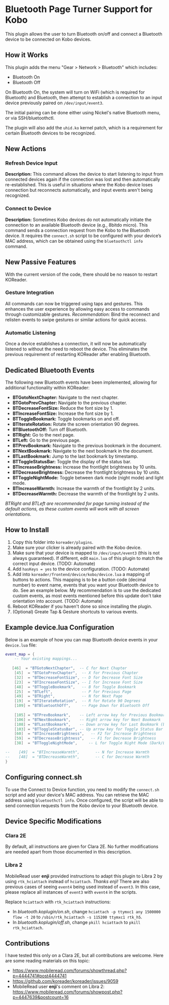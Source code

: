 
# Bluetooth Page Turner Support for Kobo

This plugin allows the user to turn Bluetooth on/off and connect a Bluetooth device to be connected on Kobo devices.

## How it Works

This plugin adds the menu "Gear > Network > Bluetooth" which includes:
* Bluetooth On
* Bluetooth Off

On Bluetooth On, the system will turn on WiFi (which is required for Bluetooth) and Bluetooth, then attempt to establish a connection to an input device previously paired on `/dev/input/event3`.

The initial pairing can be done either using Nickel's native Bluetooth menu, or via SSH/bluetoothctl.

The plugin will also add the `uhid.ko` kernel patch, which is a requirement for certain Bluetooth devices to be recognized.

## New Actions

### Refresh Device Input
**Description:** This command allows the device to start listening to input from connected devices again if the connection was lost and then automatically re-established. This is useful in situations where the Kobo device loses connection but reconnects automatically, and input events aren't being recognized.

### Connect to Device
**Description:** Sometimes Kobo devices do not automatically initiate the connection to an available Bluetooth device (e.g., 8bitdo micro). This command sends a connection request from the Kobo to the Bluetooth device. It requires the `connect.sh` script to be configured with your device’s MAC address, which can be obtained using the `bluetoothctl info` command.

## New Passive Features

With the current version of the code, there should be no reason to restart KOReader.

### Gesture Integration
All commands can now be triggered using taps and gestures. This enhances the user experience by allowing easy access to commands through customizable gestures. *Recommendation:* Bind the reconnect and relisten events to swipe gestures or similar actions for quick access.

### Automatic Listening
Once a device establishes a connection, it will now be automatically listened to without the need to reboot the device. This eliminates the previous requirement of restarting KOReader after enabling Bluetooth.

## Dedicated Bluetooth Events
The following new Bluetooth events have been implemented, allowing for additional functionality within KOReader:

- **BTGotoNextChapter:** Navigate to the next chapter.
- **BTGotoPrevChapter:** Navigate to the previous chapter.
- **BTDecreaseFontSize:** Reduce the font size by 1.
- **BTIncreaseFontSize:** Increase the font size by 1.
- **BTToggleBookmark:** Toggle bookmarks on and off.
- **BTIterateRotation:** Rotate the screen orientation 90 degrees.
- **BTBluetoothOff:** Turn off Bluetooth.
- **BTRight:** Go to the next page.
- **BTLeft:** Go to the previous page.
- **BTPrevBookmark:** Navigate to the previous bookmark in the document.
- **BTNextBookmark:** Navigate to the next bookmark in the document.
- **BTLastBookmark:** Jump to the last bookmark by timestamp.
- **BTToggleStatusBar:** Toggle the display of the status bar.
- **BTIncreaseBrightness:** Increase the frontlight brightness by 10 units.
- **BTDecreaseBrightness:** Decrease the frontlight brightness by 10 units.
- **BTToggleNightMode:** Toggle between dark mode (night mode) and light mode.
- **BTIncreaseWarmth:** Increase the warmth of the frontlight by 2 units.
- **BTDecreaseWarmth:** Decrease the warmth of the frontlight by 2 units.

*BTRight and BTLeft are recommended for page turning instead of the default actions, as these custom events will work with all screen orientations.*

## How to Install

1. Copy this folder into `koreader/plugins`.
2. Make sure your clicker is already paired with the Kobo device.
3. Make sure that your device is mapped to `/dev/input/event3` (this is not always guaranteed). If different, edit `main.lua` of this plugin to match the correct input device. (TODO: Automate)
4. Add `hasKeys = yes` to the device configuration. (TODO: Automate)
5. Add into `koreader/frontend/device/kobo/device.lua` a mapping of buttons to actions. This mapping is to be a button code (decimal number) to event name, events that you want your Bluetooth device to do. See an example below. My recommendation is to use the dedicated custom events, as most events mentioned before this update don't take orientation into account. (TODO: Automate)
6. Reboot KOReader if you haven't done so since installing the plugin.
7. (Optional) Greate Tap & Gesture shortcuts to various events.

## Example device.lua Configuration

Below is an example of how you can map Bluetooth device events in your `device.lua` file:

```lua
event_map = {
    -- Your existing mappings...
    
   [46]  = "BTGotoNextChapter",  -- C for Next Chapter                           
    [45]  = "BTGotoPrevChapter",  -- X for Previous Chapter                       
    [32]  = "BTDecreaseFontSize", -- D for Decrease Font Size                     
    [23]  = "BTIncreaseFontSize", -- I for Increase Font Size
    [48]  = "BTToggleBookmark",   -- B for Toggle Bookmark   
    [25]  = "BTLeft",             -- P for Previous Page                
    [49]  = "BTRight",            -- N for Next Page         
    [19]  = "BTIterateRotation",  -- R for Rotate 90 Degrees 
    [109] = "BTBluetoothOff",     -- Page Down for Bluetooth Off
                                                                
    [105] = "BTPrevBookmark",    -- Left arrow key for Previous Bookmark
    [106] = "BTNextBookmark",    -- Right arrow key for Next Bookmark   
    [108] = "BTLastBookmark",    -- Down arrow key for Last Bookmark (by timestamp)
    [103] = "BTToggleStatusBar", -- Up arrow key for Toggle Status Bar             
    [60]  = "BTIncreaseBrightness",   -- F2 for Increase Brightness                
    [59]  = "BTDecreaseBrightness",   -- F1 for Decrease Brightness                
    [38]  = "BTToggleNightMode",     -- L for Toggle Night Mode (Dark/Light Mode)  

--    [49]  = "BTIncreaseWarmth",       -- N for Increase Warmth                   
--    [48]  = "BTDecreaseWarmth",       -- C for Decrease Warmth                   
}
```


## Configuring connect.sh
To use the Connect to Device function, you need to modify the `connect.sh` script and add your device's MAC address. You can retrieve the MAC address using `bluetoothctl info`. Once configured, the script will be able to send connection requests from the Kobo device to your Bluetooth device.

## Device Specific Modifications

### Clara 2E
By default, all instructions are given for Clara 2E. No further modifications are needed apart from those documented in this description.

### Libra 2
MobileRead user **enji** provided instructions to adapt this plugin to Libra 2 by using `rtk_hciattach` instead of `hciattach`. *Thanks enji!* There are also previous cases of seeing `event4` being used instead of `event3`. In this case, please replace all instances of `event3` with `event4` in the scripts.

Replace `hciattach` with `rtk_hciattach` instructions:
- In *bluetooth.koplugin/on.sh*, change `hciattach -p ttymxc1 any 1500000 flow -t 20` to `/sbin/rtk_hciattach -s 115200 ttymxc1 rtk_h5`.
- In *bluetooth.koplugin/off.sh*, change `pkill hciattach` to `pkill rtk_hciattach`.

## Contributions

I have tested this only on a Clara 2E, but all contributions are welcome. Here are some reading materials on this topic:

- https://www.mobileread.com/forums/showthread.php?p=4444741#post4444741
- https://github.com/koreader/koreader/issues/9059
- MobileRead user **enji**'s comment on Libra 2: https://www.mobileread.com/forums/showpost.php?p=4447639&postcount=16

